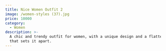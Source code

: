 ```yaml
---
title: Nice Women Outfit 2
image: /women-styles (37).jpg
price: 10000
category:
  - Women
description: >-
  A chic and trendy outfit for women, with a unique design and a flattering fit
  that sets it apart.
---
```


